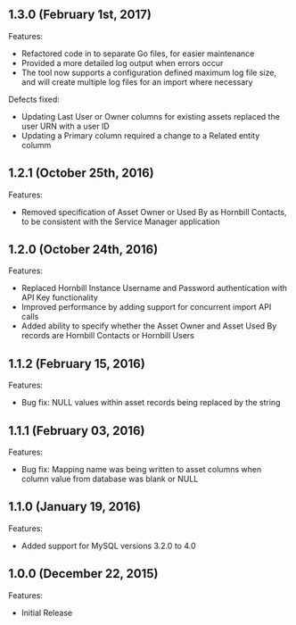 ## 1.3.0 (February 1st, 2017)

Features:
  - Refactored code in to separate Go files, for easier maintenance
  - Provided a more detailed log output when errors occur
  - The tool now supports a configuration defined maximum log file size, and will create multiple log files for an import where necessary

Defects fixed:
  - Updating Last User or Owner columns for existing assets replaced the user URN with a user ID
  - Updating a Primary column required a change to a Related entity columm

## 1.2.1 (October 25th, 2016)

Features:

  - Removed specification of Asset Owner or Used By as Hornbill Contacts, to be consistent with the Service Manager application

## 1.2.0 (October 24th, 2016)

Features:

  - Replaced Hornbill Instance Username and Password authentication with API Key functionality
  - Improved performance by adding support for concurrent import API calls
  - Added ability to specify whether the Asset Owner and Asset Used By records are Hornbill Contacts or Hornbill Users

## 1.1.2 (February 15, 2016)

Features:

  - Bug fix: NULL values within asset records being replaced by the string <nil>


## 1.1.1 (February 03, 2016)

Features:

  - Bug fix: Mapping name was being written to asset columns when column value from database was blank or NULL


## 1.1.0 (January 19, 2016)

Features:

  - Added support for MySQL versions 3.2.0 to 4.0


## 1.0.0 (December 22, 2015)

Features:

  - Initial Release
